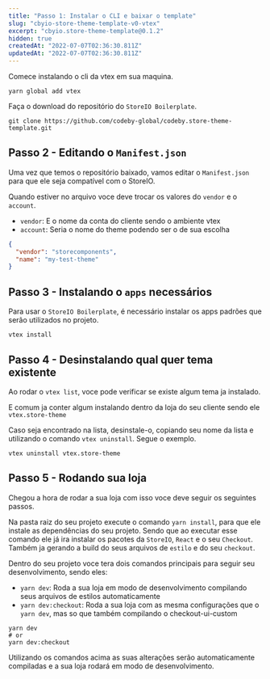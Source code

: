 ```yaml
---
title: "Passo 1: Instalar o CLI e baixar o template"
slug: "cbyio-store-theme-template-v0-vtex"
excerpt: "cbyio.store-theme-template@0.1.2"
hidden: true
createdAt: "2022-07-07T02:36:30.811Z"
updatedAt: "2022-07-07T02:36:30.811Z"
---
```

Comece instalando o cli da vtex em sua maquina.

```
yarn global add vtex
```

Faça o download do repositório do `StoreIO Boilerplate`.

```
git clone https://github.com/codeby-global/codeby.store-theme-template.git
```

## Passo 2 - Editando o `Manifest.json`

Uma vez que temos o repositório baixado, vamos editar o `Manifest.json` para que ele seja compatível com o StoreIO.

Quando estiver no arquivo voce deve trocar os valores do `vendor` e o `account`.

- `vendor`: E o nome da conta do cliente sendo o ambiente vtex
- `account`: Seria o nome do theme podendo ser o de sua escolha

```json
{
  "vendor": "storecomponents",
  "name": "my-test-theme"
}
```

## Passo 3 - Instalando o `apps` necessários

Para usar o `StoreIO Boilerplate`, é necessário instalar os apps padrões que serão utilizados no projeto.

```
vtex install
```

## Passo 4 - Desinstalando qual quer tema existente

Ao rodar o `vtex list`, voce pode verificar se existe algum tema ja instalado.

E comum ja conter algum instalando dentro da loja do seu cliente sendo ele `vtex.store-theme`

Caso seja encontrado na lista, desinstale-o, copiando seu nome da lista e utilizando o comando `vtex uninstall`. Segue o exemplo.

```
vtex uninstall vtex.store-theme
```

## Passo 5 - Rodando sua loja

Chegou a hora de rodar a sua loja com isso voce deve seguir os seguintes passos.

Na pasta raiz do seu projeto execute o comando `yarn install`, para que ele instale as dependências do seu projeto. Sendo que ao executar esse comando ele já ira instalar os pacotes da `StoreIO`, `React` e o seu `Checkout`. Também ja gerando a build do seus arquivos de `estilo` e do seu `checkout`.

Dentro do seu projeto voce tera dois comandos principais para seguir seu desenvolvimento, sendo eles:

- `yarn dev`: Roda a sua loja em modo de desenvolvimento compilando seus arquivos de estilos automaticamente
- `yarn dev:checkout`: Roda a sua loja com as mesma configurações que o `yarn dev`, mas so que também compilando o checkout-ui-custom

```
yarn dev
# or
yarn dev:checkout
```

Utilizando os comandos acima as suas alterações serão automaticamente compiladas e a sua loja rodará em modo de desenvolvimento.
